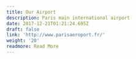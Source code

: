 ```yaml
---
title: Our Airport
description: Paris main international airport
date: 2017-12-21T01:21:24.695Z
draft: false
link: 'http://www.parisaeroport.fr/'
weight: '20'
readmore: Read More
---
```


